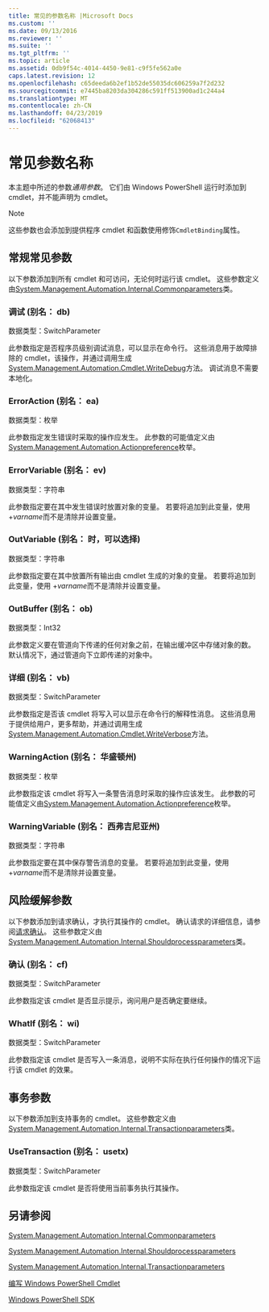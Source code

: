 ```yaml
---
title: 常见的参数名称 |Microsoft Docs
ms.custom: ''
ms.date: 09/13/2016
ms.reviewer: ''
ms.suite: ''
ms.tgt_pltfrm: ''
ms.topic: article
ms.assetid: 0db9f54c-4014-4450-9e81-c9f5fe562a0e
caps.latest.revision: 12
ms.openlocfilehash: c65deeda6b2ef1b52de55035dc606259a7f2d232
ms.sourcegitcommit: e7445ba8203da304286c591ff513900ad1c244a4
ms.translationtype: MT
ms.contentlocale: zh-CN
ms.lasthandoff: 04/23/2019
ms.locfileid: "62068413"
---
```

# <a name="common-parameter-names"></a>常见参数名称

本主题中所述的参数*通用参数*。 它们由 Windows PowerShell 运行时添加到 cmdlet，并不能声明为 cmdlet。

> [!NOTE]
> 这些参数也会添加到提供程序 cmdlet 和函数使用修饰`CmdletBinding`属性。

## <a name="general-common-parameters"></a>常规常见参数

以下参数添加到所有 cmdlet 和可访问，无论何时运行该 cmdlet。 这些参数定义由[System.Management.Automation.Internal.Commonparameters](/dotnet/api/System.Management.Automation.Internal.CommonParameters)类。

### <a name="debug-alias-db"></a>调试 (别名： db)

数据类型：SwitchParameter

此参数指定是否程序员级别调试消息，可以显示在命令行。 这些消息用于故障排除的 cmdlet，该操作，并通过调用生成[System.Management.Automation.Cmdlet.WriteDebug](/dotnet/api/System.Management.Automation.Cmdlet.WriteDebug)方法。 调试消息不需要本地化。

### <a name="erroraction-alias-ea"></a>ErrorAction (别名： ea)

数据类型：枚举

此参数指定发生错误时采取的操作应发生。 此参数的可能值定义由[System.Management.Automation.Actionpreference](/dotnet/api/System.Management.Automation.ActionPreference)枚举。

### <a name="errorvariable-alias-ev"></a>ErrorVariable (别名： ev)

数据类型：字符串

此参数指定要在其中发生错误时放置对象的变量。 若要将追加到此变量，使用 +*varname*而不是清除并设置变量。

### <a name="outvariable-alias-ov"></a>OutVariable (别名： 时，可以选择)

数据类型：字符串

此参数指定要在其中放置所有输出由 cmdlet 生成的对象的变量。 若要将追加到此变量，使用 +*varname*而不是清除并设置变量。

### <a name="outbuffer-alias-ob"></a>OutBuffer (别名： ob)

数据类型：Int32

此参数定义要在管道向下传递的任何对象之前，在输出缓冲区中存储对象的数。 默认情况下，通过管道向下立即传递的对象中。

### <a name="verbose-alias-vb"></a>详细 (别名： vb)

数据类型：SwitchParameter

此参数指定是否该 cmdlet 将写入可以显示在命令行的解释性消息。 这些消息用于提供给用户，更多帮助，并通过调用生成[System.Management.Automation.Cmdlet.WriteVerbose](/dotnet/api/System.Management.Automation.Cmdlet.WriteVerbose)方法。

### <a name="warningaction-alias-wa"></a>WarningAction (别名： 华盛顿州)

数据类型：枚举

此参数指定该 cmdlet 将写入一条警告消息时采取的操作应该发生。 此参数的可能值定义由[System.Management.Automation.Actionpreference](/dotnet/api/System.Management.Automation.ActionPreference)枚举。

### <a name="warningvariable-alias-wv"></a>WarningVariable (别名： 西弗吉尼亚州)

数据类型：字符串

此参数指定要在其中保存警告消息的变量。 若要将追加到此变量，使用 +*varname*而不是清除并设置变量。

## <a name="risk-mitigation-parameters"></a>风险缓解参数

以下参数添加到请求确认，才执行其操作的 cmdlet。 确认请求的详细信息，请参阅[请求确认](./requesting-confirmation-from-cmdlets.md)。 这些参数定义由[System.Management.Automation.Internal.Shouldprocessparameters](/dotnet/api/System.Management.Automation.Internal.ShouldProcessParameters)类。

### <a name="confirm-alias-cf"></a>确认 (别名： cf)

数据类型：SwitchParameter

此参数指定该 cmdlet 是否显示提示，询问用户是否确定要继续。

### <a name="whatif-alias-wi"></a>WhatIf (别名： wi)

数据类型：SwitchParameter

此参数指定该 cmdlet 是否写入一条消息，说明不实际在执行任何操作的情况下运行该 cmdlet 的效果。

## <a name="transaction-parameters"></a>事务参数

以下参数添加到支持事务的 cmdlet。 这些参数定义由[System.Management.Automation.Internal.Transactionparameters](/dotnet/api/System.Management.Automation.Internal.TransactionParameters)类。

### <a name="usetransaction-alias-usetx"></a>UseTransaction (别名： usetx)

数据类型：SwitchParameter

此参数指定该 cmdlet 是否将使用当前事务执行其操作。

## <a name="see-also"></a>另请参阅

[System.Management.Automation.Internal.Commonparameters](/dotnet/api/System.Management.Automation.Internal.CommonParameters)

[System.Management.Automation.Internal.Shouldprocessparameters](/dotnet/api/System.Management.Automation.Internal.ShouldProcessParameters)

[System.Management.Automation.Internal.Transactionparameters](/dotnet/api/System.Management.Automation.Internal.TransactionParameters)

[编写 Windows PowerShell Cmdlet](./writing-a-windows-powershell-cmdlet.md)

[Windows PowerShell SDK](../windows-powershell-reference.md)
